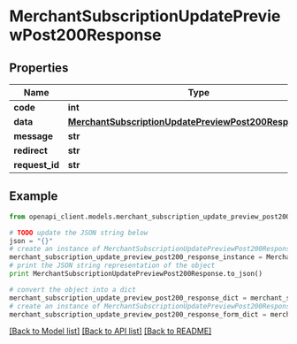 # MerchantSubscriptionUpdatePreviewPost200Response


## Properties

Name | Type | Description | Notes
------------ | ------------- | ------------- | -------------
**code** | **int** |  | [optional] 
**data** | [**MerchantSubscriptionUpdatePreviewPost200ResponseData**](MerchantSubscriptionUpdatePreviewPost200ResponseData.md) |  | [optional] 
**message** | **str** |  | [optional] 
**redirect** | **str** |  | [optional] 
**request_id** | **str** |  | [optional] 

## Example

```python
from openapi_client.models.merchant_subscription_update_preview_post200_response import MerchantSubscriptionUpdatePreviewPost200Response

# TODO update the JSON string below
json = "{}"
# create an instance of MerchantSubscriptionUpdatePreviewPost200Response from a JSON string
merchant_subscription_update_preview_post200_response_instance = MerchantSubscriptionUpdatePreviewPost200Response.from_json(json)
# print the JSON string representation of the object
print MerchantSubscriptionUpdatePreviewPost200Response.to_json()

# convert the object into a dict
merchant_subscription_update_preview_post200_response_dict = merchant_subscription_update_preview_post200_response_instance.to_dict()
# create an instance of MerchantSubscriptionUpdatePreviewPost200Response from a dict
merchant_subscription_update_preview_post200_response_form_dict = merchant_subscription_update_preview_post200_response.from_dict(merchant_subscription_update_preview_post200_response_dict)
```
[[Back to Model list]](../README.md#documentation-for-models) [[Back to API list]](../README.md#documentation-for-api-endpoints) [[Back to README]](../README.md)


